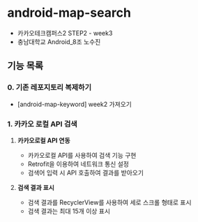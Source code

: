 
# android-map-search
- 카카오테크캠퍼스2 STEP2 - week3
- 충남대학교 Android_8조 노수진


## 기능 목록
### 0. 기존 레포지토리 복제하기
- [android-map-keyword] week2 가져오기

### 1. 카카오 로컬 API 검색
1. **카카오로컬 API 연동**
    - 카카오로컬 API를 사용하여 검색 기능 구현
    - Retrofit을 이용하여 네트워크 통신 설정
    - 검색어 입력 시 API 호출하여 결과를 받아오기

2. **검색 결과 표시**
    - 검색 결과를 RecyclerView를 사용하여 세로 스크롤 형태로 표시
    - 검색 결과는 최대 15개 이상 표시
